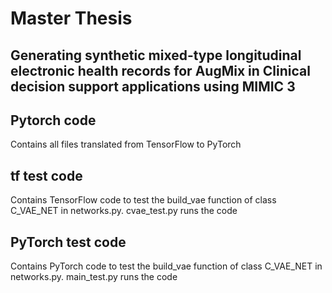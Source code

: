 # Master Thesis
## Generating synthetic mixed-type longitudinal electronic health records for AugMix in Clinical decision support applications using MIMIC 3 

## Pytorch code
Contains all files translated from TensorFlow to PyTorch

## tf test code
Contains TensorFlow code to test the build_vae function of class C_VAE_NET in networks.py. 
cvae_test.py runs the code

## PyTorch test code
Contains PyTorch code to test the build_vae function of class C_VAE_NET in networks.py. 
main_test.py runs the code
